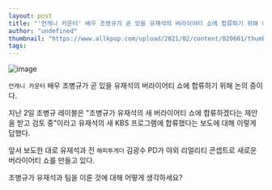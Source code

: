 ```yaml
---
layout: post
title: "'언캐니 카운터' 배우 조병규가 곧 있을 유재석의 버라이어티 쇼에 합류하기 위해 이야기를 나누고 있다."
author: "undefined"
thumbnail: "https://www.allkpop.com/upload/2021/02/content/020601/thumb/1612263660-20210202-jobyungkyu.jpg"
tags: 
---
```



![image](https://www.allkpop.com/upload/2021/02/content/020601/1612263660-20210202-jobyungkyu.jpg)

`언캐니 카운터` 배우 조병규가 곧 있을 유재석의 버라이어티 쇼에 합류하기 위해 논의 중이다.

지난 2일 조병규 레이블은 "조병규가 유재석의 새 버라이어티 쇼에 합류하겠다는 제안을 받고 검토 중"이라고 유재석의 새 KBS 프로그램에 합류했다는 보도에 대해 이렇게 답했다.

앞서 보도한 대로 유재석과 전 `해피투게더` 김광수 PD가 야외 리얼리티 콘셉트로 새로운 버라이어티 쇼를 만들고 있다.

조병규가 유재석과 팀을 이룬 것에 대해 어떻게 생각하세요?